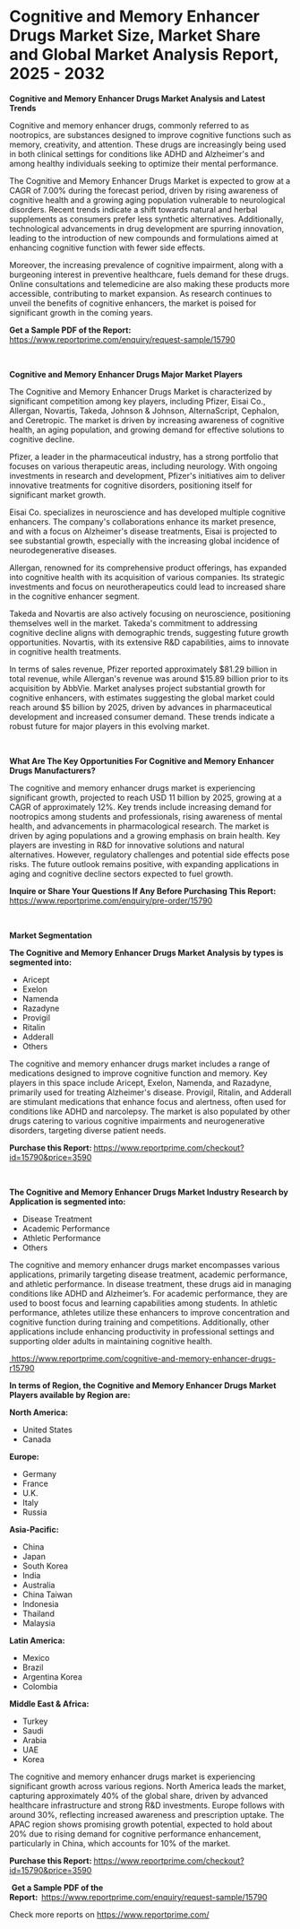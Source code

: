 <p><h1>Cognitive and Memory Enhancer Drugs Market Size, Market Share and Global Market Analysis Report, 2025 - 2032</h1></p><p><strong>Cognitive and Memory Enhancer Drugs Market Analysis and Latest Trends</strong></p>
<p><p>Cognitive and memory enhancer drugs, commonly referred to as nootropics, are substances designed to improve cognitive functions such as memory, creativity, and attention. These drugs are increasingly being used in both clinical settings for conditions like ADHD and Alzheimer's and among healthy individuals seeking to optimize their mental performance. </p><p>The Cognitive and Memory Enhancer Drugs Market is expected to grow at a CAGR of 7.00% during the forecast period, driven by rising awareness of cognitive health and a growing aging population vulnerable to neurological disorders. Recent trends indicate a shift towards natural and herbal supplements as consumers prefer less synthetic alternatives. Additionally, technological advancements in drug development are spurring innovation, leading to the introduction of new compounds and formulations aimed at enhancing cognitive function with fewer side effects. </p><p>Moreover, the increasing prevalence of cognitive impairment, along with a burgeoning interest in preventive healthcare, fuels demand for these drugs. Online consultations and telemedicine are also making these products more accessible, contributing to market expansion. As research continues to unveil the benefits of cognitive enhancers, the market is poised for significant growth in the coming years.</p></p>
<p><strong>Get a Sample PDF of the Report:&nbsp;</strong> <a href="https://www.reportprime.com/enquiry/request-sample/15790?utm_campaign=3170&utm_medium=2&utm_source=Github&utm_content=ia&utm_term=20032025&utm_id=cognitive-and-memory-enhancer-drugs">https://www.reportprime.com/enquiry/request-sample/15790</a></p>
<p>&nbsp;</p>
<p><strong>Cognitive and Memory Enhancer Drugs Major Market Players</strong></p>
<p><p>The Cognitive and Memory Enhancer Drugs Market is characterized by significant competition among key players, including Pfizer, Eisai Co., Allergan, Novartis, Takeda, Johnson & Johnson, AlternaScript, Cephalon, and Ceretropic. The market is driven by increasing awareness of cognitive health, an aging population, and growing demand for effective solutions to cognitive decline.</p><p>Pfizer, a leader in the pharmaceutical industry, has a strong portfolio that focuses on various therapeutic areas, including neurology. With ongoing investments in research and development, Pfizer's initiatives aim to deliver innovative treatments for cognitive disorders, positioning itself for significant market growth.</p><p>Eisai Co. specializes in neuroscience and has developed multiple cognitive enhancers. The company's collaborations enhance its market presence, and with a focus on Alzheimer's disease treatments, Eisai is projected to see substantial growth, especially with the increasing global incidence of neurodegenerative diseases.</p><p>Allergan, renowned for its comprehensive product offerings, has expanded into cognitive health with its acquisition of various companies. Its strategic investments and focus on neurotherapeutics could lead to increased share in the cognitive enhancer segment.</p><p>Takeda and Novartis are also actively focusing on neuroscience, positioning themselves well in the market. Takeda's commitment to addressing cognitive decline aligns with demographic trends, suggesting future growth opportunities. Novartis, with its extensive R&D capabilities, aims to innovate in cognitive health treatments.</p><p>In terms of sales revenue, Pfizer reported approximately $81.29 billion in total revenue, while Allergan's revenue was around $15.89 billion prior to its acquisition by AbbVie. Market analyses project substantial growth for cognitive enhancers, with estimates suggesting the global market could reach around $5 billion by 2025, driven by advances in pharmaceutical development and increased consumer demand. These trends indicate a robust future for major players in this evolving market.</p></p>
<p>&nbsp;</p>
<p><strong>What Are The Key Opportunities For Cognitive and Memory Enhancer Drugs Manufacturers?</strong></p>
<p><p>The cognitive and memory enhancer drugs market is experiencing significant growth, projected to reach USD 11 billion by 2025, growing at a CAGR of approximately 12%. Key trends include increasing demand for nootropics among students and professionals, rising awareness of mental health, and advancements in pharmacological research. The market is driven by aging populations and a growing emphasis on brain health. Key players are investing in R&D for innovative solutions and natural alternatives. However, regulatory challenges and potential side effects pose risks. The future outlook remains positive, with expanding applications in aging and cognitive decline sectors expected to fuel growth.</p></p>
<p><strong>Inquire or Share Your Questions If Any Before Purchasing This Report:</strong> <a href="https://www.reportprime.com/enquiry/pre-order/15790?utm_campaign=3170&utm_medium=2&utm_source=Github&utm_content=ia&utm_term=20032025&utm_id=cognitive-and-memory-enhancer-drugs">https://www.reportprime.com/enquiry/pre-order/15790</a></p>
<p>&nbsp;</p>
<p><strong>Market Segmentation</strong></p>
<p><strong>The Cognitive and Memory Enhancer Drugs Market Analysis by types is segmented into:</strong></p>
<p><ul><li>Aricept</li><li>Exelon</li><li>Namenda</li><li>Razadyne</li><li>Provigil</li><li>Ritalin</li><li>Adderall</li><li>Others</li></ul></p>
<p><p>The cognitive and memory enhancer drugs market includes a range of medications designed to improve cognitive function and memory. Key players in this space include Aricept, Exelon, Namenda, and Razadyne, primarily used for treating Alzheimer's disease. Provigil, Ritalin, and Adderall are stimulant medications that enhance focus and alertness, often used for conditions like ADHD and narcolepsy. The market is also populated by other drugs catering to various cognitive impairments and neurogenerative disorders, targeting diverse patient needs.</p></p>
<p><strong>Purchase this Report:&nbsp;</strong><a href="https://www.reportprime.com/checkout?id=15790&price=3590&utm_campaign=3170&utm_medium=2&utm_source=Github&utm_content=ia&utm_term=20032025&utm_id=cognitive-and-memory-enhancer-drugs">https://www.reportprime.com/checkout?id=15790&price=3590</a></p>
<p>&nbsp;</p>
<p><strong>The Cognitive and Memory Enhancer Drugs Market Industry Research by Application is segmented into:</strong></p>
<p><ul><li>Disease Treatment</li><li>Academic Performance</li><li>Athletic Performance</li><li>Others</li></ul></p>
<p><p>The cognitive and memory enhancer drugs market encompasses various applications, primarily targeting disease treatment, academic performance, and athletic performance. In disease treatment, these drugs aid in managing conditions like ADHD and Alzheimer’s. For academic performance, they are used to boost focus and learning capabilities among students. In athletic performance, athletes utilize these enhancers to improve concentration and cognitive function during training and competitions. Additionally, other applications include enhancing productivity in professional settings and supporting older adults in maintaining cognitive health.</p></p>
<p><a href="https://www.reportprime.com/cognitive-and-memory-enhancer-drugs-r15790?utm_campaign=3170&utm_medium=2&utm_source=Github&utm_content=ia&utm_term=20032025&utm_id=cognitive-and-memory-enhancer-drugs">&nbsp;https://www.reportprime.com/cognitive-and-memory-enhancer-drugs-r15790</a></p>
<p><strong>In terms of Region, the Cognitive and Memory Enhancer Drugs Market Players available by Region are:</strong></p>
<p>
    <p> <strong> North America: </strong>
        <ul>
            <li>United States</li>
            <li>Canada</li>
        </ul>
        </p> 
    <p> <strong> Europe: </strong>
        <ul>
            <li>Germany</li>
            <li>France</li>
            <li>U.K.</li>
            <li>Italy</li>
            <li>Russia</li>
        </ul>
        </p> 
    <p> <strong> Asia-Pacific: </strong>
        <ul>
            <li>China</li>
            <li>Japan</li>
            <li>South Korea</li>
            <li>India</li>
            <li>Australia</li>
            <li>China Taiwan</li>
            <li>Indonesia</li>
            <li>Thailand</li>
            <li>Malaysia</li>
        </ul>
        </p> 
    <p> <strong> Latin America: </strong>
        <ul>
            <li>Mexico</li>
            <li>Brazil</li>
            <li>Argentina Korea</li>
            <li>Colombia</li>
        </ul>
        </p> 
    <p> <strong> Middle East & Africa: </strong>
        <ul>
            <li>Turkey</li>
            <li>Saudi</li>
            <li>Arabia</li>
            <li>UAE</li>
            <li>Korea</li>
        </ul>
    </p>
    </p>
<p><p>The cognitive and memory enhancer drugs market is experiencing significant growth across various regions. North America leads the market, capturing approximately 40% of the global share, driven by advanced healthcare infrastructure and strong R&D investments. Europe follows with around 30%, reflecting increased awareness and prescription uptake. The APAC region shows promising growth potential, expected to hold about 20% due to rising demand for cognitive performance enhancement, particularly in China, which accounts for 10% of the market.</p></p>
<p><strong>Purchase this Report: </strong><a href="https://www.reportprime.com/checkout?id=15790&price=3590&utm_campaign=3170&utm_medium=2&utm_source=Github&utm_content=ia&utm_term=20032025&utm_id=cognitive-and-memory-enhancer-drugs">https://www.reportprime.com/checkout?id=15790&price=3590</a></p>
<p>&nbsp;<strong>Get a Sample PDF of the Report:&nbsp;&nbsp;</strong><a href="https://www.reportprime.com/enquiry/request-sample/15790?utm_campaign=3170&utm_medium=2&utm_source=Github&utm_content=ia&utm_term=20032025&utm_id=cognitive-and-memory-enhancer-drugs">https://www.reportprime.com/enquiry/request-sample/15790</a></p>
<p><strong></strong></p>
<p>Check more reports on <a href="https://www.reportprime.com/?utm_campaign=3170&utm_medium=2&utm_source=Github&utm_content=ia&utm_term=20032025&utm_id=cognitive-and-memory-enhancer-drugs">https://www.reportprime.com/</a></p>